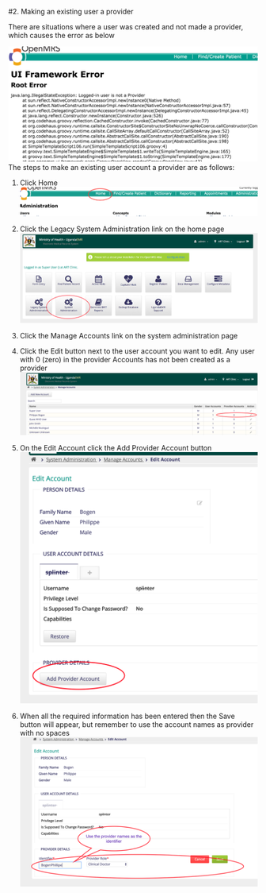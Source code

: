 #2. Making an existing user a provider

There are situations where a user was created and not made a provider, which causes the error as below

![Error Logged In User is Not a Provider](images/error_loggedin_user_isnotaprovider.png)
The steps to make an existing user account a provider are as follows:
1. Click Home
    ![Legacy UI Menu](images/legacy-menu.png)
    
2. Click the Legacy System Administration link on the home page
![System Administration](images/system_administration_link.png)
3. Click the Manage Accounts link on the system administration page

3. Click the Edit button next to the user account you want to edit. Any user with 0 (zero) in the provider Accounts has not been created as a provider
![Edit Existing Account for Provider Information](images/edit_exsiting_account_for_provider_info.png)

4. On the Edit Account click the Add Provider Account button
![Add Provider Account Link](images/add_provider_account_link.png)
5. When all the required information has been entered then the Save button will appear, but remember to use the account names as provider with no spaces
![Updated Provider Information](images/updated_provider_information.png)

